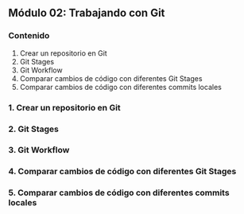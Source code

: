 ## Módulo 02: Trabajando con Git

### Contenido

1. Crear un repositorio en Git
2. Git Stages
3. Git Workflow
4. Comparar cambios de código con diferentes Git Stages
5. Comparar cambios de código con diferentes commits locales

### 1. Crear un repositorio en Git

### 2. Git Stages

### 3. Git Workflow

### 4. Comparar cambios de código con diferentes Git Stages

### 5. Comparar cambios de código con diferentes commits locales

